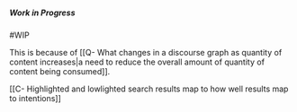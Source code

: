 ##### Work in Progress
#WIP

This is because of [[Q- What changes in a discourse graph as quantity of content increases|a need to reduce the overall amount of quantity of content being consumed]].

[[C- Highlighted and lowlighted search results map to how well results map to intentions]]